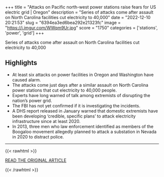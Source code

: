 +++
title = "Attacks on Pacific north-west power stations raise fears for US electric grid | Oregon"
description = "Series of attacks come after assault on North Carolina facilities cut electricity to 40,000"
date = "2022-12-10 20:21:53"
slug = "6394ea3ed6bea292e21323fc"
image = "https://i.imgur.com/WWqm9Ur.jpg"
score = "1750"
categories = ['stations', 'power', 'grid']
+++

Series of attacks come after assault on North Carolina facilities cut electricity to 40,000

## Highlights

- At least six attacks on power facilities in Oregon and Washington have caused alarm.
- The attacks come just days after a similar assault on North Carolina power stations that cut electricity to 40,000 people.
- Experts have long warned of talk among extremists of disrupting the nation’s power grid.
- The FBI has not yet confirmed if it is investigating the incidents.
- A DHS report released in January warned that domestic extremists have been developing ‘credible, specific plans’ to attack electricity infrastructure since at least 2020.
- In 2013, three men who law enforcement identified as members of the Boogaloo movement allegedly planned to attack a substation in Nevada in 2020 to distract police.

---

{{< rawhtml >}}
  <p class="article-category">
    <a target="_blank" href="https://www.theguardian.com/us-news/2022/dec/09/us-power-grid-pacific-northwest-attacks?utm_term=Autofeed&amp;CMP=fb_us&amp;utm_medium=Social&amp;utm_source=Facebook#Echobox=1670677527">READ THE ORIGINAL ARTICLE</a>
  </p>
{{< /rawhtml >}}
